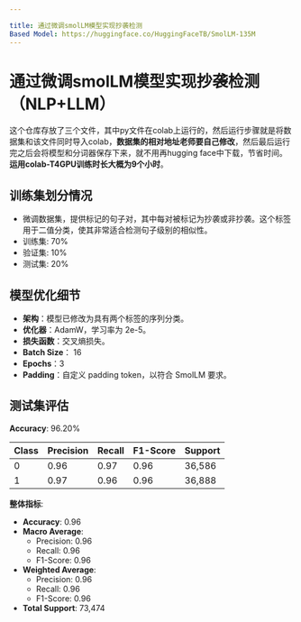 ```yaml
---

title: 通过微调smolLM模型实现抄袭检测
Based Model: https://huggingface.co/HuggingFaceTB/SmolLM-135M
---
```


# 通过微调smolLM模型实现抄袭检测（NLP+LLM）

这个仓库存放了三个文件，其中py文件在colab上运行的，然后运行步骤就是将数据集和该文件同时导入colab，**数据集的相对地址老师要自己修改**，然后最后运行完之后会将模型和分词器保存下来，就不用再hugging face中下载，节省时间。**运用colab-T4GPU训练时长大概为9个小时**。



## 训练集划分情况

- 微调数据集，提供标记的句子对，其中每对被标记为抄袭或非抄袭。这个标签用于二值分类，使其非常适合检测句子级别的相似性。
- 训练集: 70%
- 验证集: 10% 
- 测试集: 20%



## 模型优化细节

-   **架构**：模型已修改为具有两个标签的序列分类。
-   **优化器**：AdamW，学习率为 2e-5。
-   **损失函数**：交叉熵损失。
-   **Batch Size**： 16
-   **Epochs**：3
-   **Padding**：自定义 padding token，以符合 SmolLM 要求。



## 测试集评估

**Accuracy**: 96.20%

| Class | Precision | Recall | F1-Score | Support |
|-------|-----------|--------|----------|---------|
| 0     | 0.96      | 0.97   | 0.96     | 36,586  |
| 1     | 0.97      | 0.96   | 0.96     | 36,888  |

**整体指标**:

- **Accuracy**: 0.96
- **Macro Average**:
  - Precision: 0.96
  - Recall: 0.96
  - F1-Score: 0.96
- **Weighted Average**:
  - Precision: 0.96
  - Recall: 0.96
  - F1-Score: 0.96
- **Total Support**: 73,474



